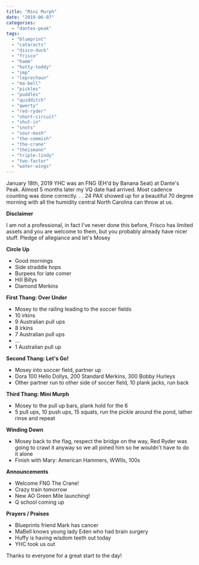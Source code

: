 ```yaml
---
title: "Mini Murph"
date: "2019-06-07"
categories: 
  - "dantes-peak"
tags: 
  - "blueprint"
  - "cataracts"
  - "disco-duck"
  - "frisco"
  - "hamm"
  - "hotty-toddy"
  - "imp"
  - "leprechaun"
  - "ma-bell"
  - "pickles"
  - "puddles"
  - "quidditch"
  - "qwerty"
  - "red-ryder"
  - "short-circuit"
  - "shut-in"
  - "snots"
  - "sour-mash"
  - "the-commish"
  - "the-crane"
  - "theismann"
  - "triple-lindy"
  - "two-factor"
  - "water-wings"
---
```


January 18th, 2019 YHC was an FNG (EH'd by Banana Seat) at Dante's Peak. Almost 5 months later my VQ date had arrived. Most cadence counting was done correctly. . . 24 PAX showed up for a beautiful 70 degree morning with all the humidity central North Carolina can throw at us.

**Disclaimer**

I am not a professional, in fact I've never done this before, Frisco has limited assets and you are welcome to them, but you probably already have nicer stuff. Pledge of allegiance and let's Mosey

**Circle Up**

- Good mornings
- Side straddle hops
- Burpees for late comer
- Hill Billys
- Diamond Merkins

**First Thang: Over Under**

- Mosey to the railing leading to the soccer fields
- 10 irkins
- 9 Australian pull ups
- 8 irkins
- 7 Australian pull ups
- ...
- 1 Australian pull up

**Second Thang: Let's Go!**

- Mosey into soccer field, partner up
- Dora 100 Hello Dollys, 200 Standard Merkins, 300 Bobby Hurleys
- Other partner run to other side of soccer field, 10 plank jacks, run back

**Third Thang: Mini Murph**

- Mosey to the pull up bars, plank hold for the 6
- 5 pull ups, 10 push ups, 15 squats, run the pickle around the pond, lather rinse and repeat

**Winding Down**

- Mosey back to the flag, respect the bridge on the way, Red Ryder was going to crawl it anyway so we all joined him so he wouldn't have to do it alone
- Finish with Mary: American Hammers, WWIIs, 100s

**Announcements**

- Welcome FNG The Crane!
- Crazy train tomorrow
- New AO Green Mile launching!
- Q school coming up

**Prayers / Praises**

- Blueprints friend Mark has cancer
- MaBell knows young lady Eden who had brain surgery
- Huffy is having wisdom teeth out today
- YHC took us out

Thanks to everyone for a great start to the day!
